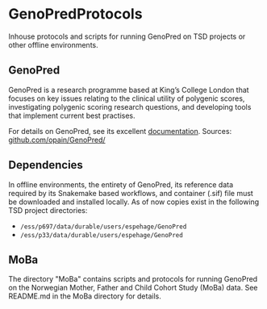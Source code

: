 # GenoPredProtocols
Inhouse protocols and scripts for running GenoPred on TSD projects or other offline environments.

## GenoPred

GenoPred is a research programme based at King’s College London that focuses on key issues relating to the clinical utility of polygenic scores, investigating polygenic scoring research questions, and developing tools that implement current best practises.

For details on GenoPred, see its excellent [documentation](https://opain.github.io/GenoPred/index.html). 
Sources: [github.com/opain/GenoPred/](https://github.com/opain/GenoPred/) 

## Dependencies

In offline environments, the entirety of GenoPred, its reference data required by its Snakemake based workflows, and container (.sif) file must be downloaded and installed locally.
As of now copies exist in the following TSD project directories:

- `/ess/p697/data/durable/users/espehage/GenoPred`
- `/ess/p33/data/durable/users/espehage/GenoPred`

## MoBa

The directory "MoBa" contains scripts and protocols for running GenoPred on the Norwegian Mother, Father and Child Cohort Study (MoBa) data.
See README.md in the MoBa directory for details.
